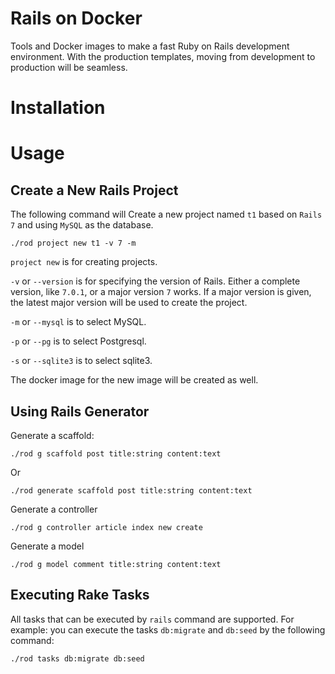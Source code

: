 # Rails on Docker
Tools and Docker images to make a fast Ruby on Rails development environment. With the production templates, moving from development to production will be seamless.

# Installation

# Usage

## Create a New Rails Project
The following command will Create a new project named `t1` based on `Rails 7` and using `MySQL` as the database.
```
./rod project new t1 -v 7 -m
```
`project new` is for creating projects.

`-v` or `--version` is for specifying the version of Rails. 
Either a complete version, like `7.0.1`, or a major version `7` works.
If a major version is given, the latest major version will be used to create the project.

`-m` or `--mysql` is to select MySQL.

`-p` or `--pg` is to select Postgresql.

`-s` or `--sqlite3` is to select sqlite3.

The docker image for the new image will be created as well.

## Using Rails Generator
Generate a scaffold:

```
./rod g scaffold post title:string content:text
```
Or

```
./rod generate scaffold post title:string content:text
```

Generate a controller
```
./rod g controller article index new create
```

Generate a model
```
./rod g model comment title:string content:text
```

## Executing Rake Tasks
All tasks that can be executed by `rails` command are supported.
For example: you can execute the tasks `db:migrate` and `db:seed` by the following command:
```
./rod tasks db:migrate db:seed
```
